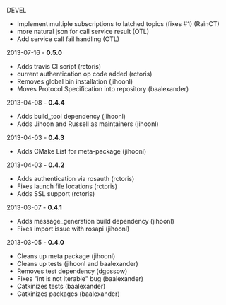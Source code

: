 DEVEL
 * Implement multiple subscriptions to latched topics (fixes #1) (RainCT)
 * more natural json for call service result (OTL)
 * Add service call fail handling (OTL)

2013-07-16 - **0.5.0** 
 * Adds travis CI script (rctoris)
 * current authentication op code added (rctoris)
 * Removes global bin installation (jihoonl)
 * Moves Protocol Specification into repository (baalexander)

2013-04-08 - **0.4.4**
 * Adds build_tool dependency (jihoonl)
 * Adds Jihoon and Russell as maintainers (jihoonl)

2013-04-03 - **0.4.3**
 * Adds CMake List for meta-package (jihoonl)

2013-04-03 - **0.4.2**
 * Adds authentication via rosauth (rctoris)
 * Fixes launch file locations (rctoris)
 * Adds SSL support (rctoris)

2013-03-07 - **0.4.1**
 * Adds message_generation build dependency (jihoonl)
 * Fixes import issue with rosapi (jihoonl)

2013-03-05 - **0.4.0**
 * Cleans up meta package (jihoonl)
 * Cleans up tests (jihoonl and baalexander)
 * Removes test dependency (dgossow)
 * Fixes "int is not iterable" bug (baalexander)
 * Catkinizes tests (baalexander)
 * Catkinizes packages (baalexander)


